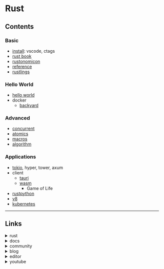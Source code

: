 # Rust

## Contents

### Basic

- [install](docs/install.md): vscode, ctags
- [rust book](docs/book.md)
- [rustonomicon](docs/nomicon.md)
- [reference](docs/reference.md)
- [rustlings](src/rustlings/README.md)

### Hello World

- [hello world](src/helloworld/README.md)
- docker
  - [backyard](src/container/backyard/README.md)

### Advanced

- [concurrent](src/concurrent/README.md)
- [atomics](src/atomics/README.md)
- [macros](src/macros/README.md)
- [algorithm](https://github.com/rurumimic/algorithm-rs)

### Applications

- [tokio](src/tokio/README.md), hyper, tower, axum
- client
  - [tauri](src/tauri/README.md)
  - [wasm](src/wasm/README.md)
    - Game of Life
- [rustpython](src/python/README.md)
- [v8](src/v8/README.md)
- [kubernetes](src/kubernetes/README.md)

---

## Links

<details>
    <summary>rust</summary>

- [rust](https://www.rust-lang.org)
  - [tools](https://www.rust-lang.org/tools)
  - [install](https://www.rust-lang.org/tools/install)
  - [learn](https://www.rust-lang.org/learn)

</details>
<details>
    <summary>docs</summary>

- [rust by example](https://doc.rust-lang.org/rust-by-example/)
- [book](https://doc.rust-lang.org/book/) + [quiz](https://rust-book.cs.brown.edu)
- [rustlings](https://github.com/rust-lang/rustlings)
- core
  - [create std](https://doc.rust-lang.org/std/)
  - [edition guide](https://doc.rust-lang.org/edition-guide)
  - [cargo](https://github.com/rust-lang/cargo): package manager
    - [doc](https://doc.rust-lang.org/cargo/index.html)
    - [fmt](https://github.com/rust-lang/rustfmt)
    - [clippy](https://github.com/rust-lang/rust-clippy)
  - [rustdoc](https://doc.rust-lang.org/rustdoc)
  - [rustc](https://doc.rust-lang.org/rustc)
  - [error codes](https://doc.rust-lang.org/error_codes)
- skills
  - [cli](https://rust-cli.github.io/book)
  - [wasm](https://rustwasm.github.io/docs/book/)
  - [embedded](https://doc.rust-lang.org/stable/embedded-book)
- master
  - [reference](https://doc.rust-lang.org/reference)
  - [rustonomicon](https://doc.rust-lang.org/stable/nomicon/)
  - [unstable](https://doc.rust-lang.org/nightly/unstable-book)
  - [unsafe code guidelines](https://rust-lang.github.io/unsafe-code-guidelines)
- [api guidelines](https://rust-lang.github.io/api-guidelines/)
- [little book of rust macros](https://danielkeep.github.io/tlborm/book/index.html)

</details>
<details>
    <summary>community</summary>

- [community](https://www.rust-lang.org/community)
  - [users forum](https://users.rust-lang.org)

</details>
<details>
    <summary>blog</summary>

- blog: [main](https://blog.rust-lang.org/)
- blog: [inside](<https://blog.rust-lang.org/inside-rust>)

</details>
<details>
    <summary>editor</summary>

- [vim](https://github.com/rust-lang/rust.vim)

</details>
<details>
    <summary>youtube</summary>

- [send is not about ownership](https://www.youtube.com/watch?v=eRxqX5_UxaY) by Alice Ryhl

</details>

